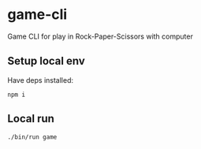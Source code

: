 # game-cli
Game CLI for play in Rock-Paper-Scissors with computer

## Setup local env
Have deps installed:
```
npm i
```

## Local run
```
./bin/run game
```

